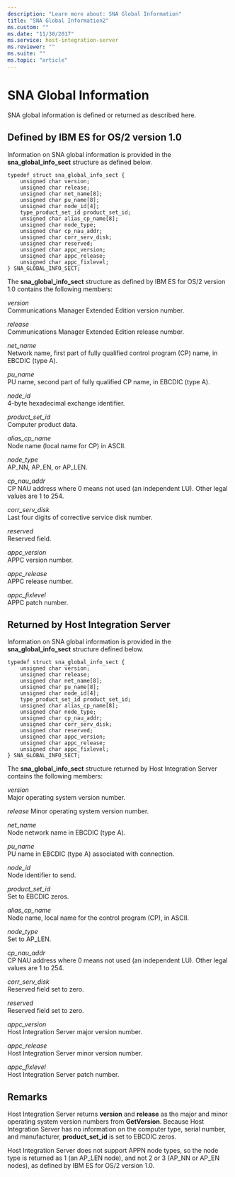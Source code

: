 ```yaml
---
description: "Learn more about: SNA Global Information"
title: "SNA Global Information2"
ms.custom: ""
ms.date: "11/30/2017"
ms.service: host-integration-server
ms.reviewer: ""
ms.suite: ""
ms.topic: "article"
---
```

# SNA Global Information

SNA global information is defined or returned as described here.  
  
## Defined by IBM ES for OS/2 version 1.0
  
Information on SNA global information is provided in the **sna_global_info_sect** structure as defined below.  
  
```  
typedef struct sna_global_info_sect {  
    unsigned char version;  
    unsigned char release;  
    unsigned char net_name[8];  
    unsigned char pu_name[8];  
    unsigned char node_id[4];  
    type_product_set_id product_set_id;  
    unsigned char alias_cp_name[8];  
    unsigned char node_type;  
    unsigned char cp_nau_addr;  
    unsigned char corr_serv_disk;  
    unsigned char reserved;  
    unsigned char appc_version;  
    unsigned char appc_release;  
    unsigned char appc_fixlevel;  
} SNA_GLOBAL_INFO_SECT;  
```  
  
The **sna_global_info_sect** structure as defined by IBM ES for OS/2 version 1.0 contains the following members:
  
*version*  
Communications Manager Extended Edition version number.  
  
*release*  
Communications Manager Extended Edition release number.  
  
*net_name*  
Network name, first part of fully qualified control program (CP) name, in EBCDIC (type A).  
  
*pu_name*  
PU name, second part of fully qualified CP name, in EBCDIC (type A).  
  
*node_id*  
4-byte hexadecimal exchange identifier.  
  
*product_set_id*  
Computer product data.  
  
*alias_cp_name*  
Node name (local name for CP) in ASCII.  
  
*node_type*  
AP_NN, AP_EN, or AP_LEN.  
  
*cp_nau_addr*  
CP NAU address where 0 means not used (an independent LU). Other legal values are 1 to 254.  
  
*corr_serv_disk*  
Last four digits of corrective service disk number.  
  
*reserved*  
Reserved field.  
  
*appc_version*  
APPC version number.  
  
*appc_release*  
APPC release number.  
  
*appc_fixlevel*  
APPC patch number.  
  
## Returned by Host Integration Server
  
Information on SNA global information is provided in the **sna_global_info_sect** structure defined below.  
  
```  
typedef struct sna_global_info_sect {  
    unsigned char version;  
    unsigned char release;  
    unsigned char net_name[8];  
    unsigned char pu_name[8];  
    unsigned char node_id[4];  
    type_product_set_id product_set_id;  
    unsigned char alias_cp_name[8];  
    unsigned char node_type;  
    unsigned char cp_nau_addr;  
    unsigned char corr_serv_disk;  
    unsigned char reserved;  
    unsigned char appc_version;  
    unsigned char appc_release;  
    unsigned char appc_fixlevel;  
} SNA_GLOBAL_INFO_SECT;  
```  
  
The **sna_global_info_sect** structure returned by Host Integration Server contains the following members:
  
*version*  
Major operating system version number.  
  
*release* 
Minor operating system version number.  
  
*net_name*  
Node network name in EBCDIC (type A).  
  
*pu_name*  
PU name in EBCDIC (type A) associated with connection.  
  
*node_id*  
Node identifier to send.  
  
*product_set_id*  
Set to EBCDIC zeros.  
  
*alias_cp_name*  
Node name, local name for the control program (CP), in ASCII.  
  
*node_type*  
Set to AP_LEN.  
  
*cp_nau_addr*  
CP NAU address where 0 means not used (an independent LU). Other legal values are 1 to 254.  
  
*corr_serv_disk*  
Reserved field set to zero.  
  
*reserved*  
Reserved field set to zero.  
  
*appc_version*  
Host Integration Server major version number.  
  
*appc_release*  
Host Integration Server minor version number.  
  
*appc_fixlevel*  
Host Integration Server patch number.  
  
## Remarks
  
Host Integration Server returns **version** and **release** as the major and minor operating system version numbers from **GetVersion**. Because Host Integration Server has no information on the computer type, serial number, and manufacturer, **product_set_id** is set to EBCDIC zeros.  
  
Host Integration Server does not support APPN node types, so the node type is returned as 1 (an AP_LEN node), and not 2 or 3 (AP_NN or AP_EN nodes), as defined by IBM ES for OS/2 version 1.0.

